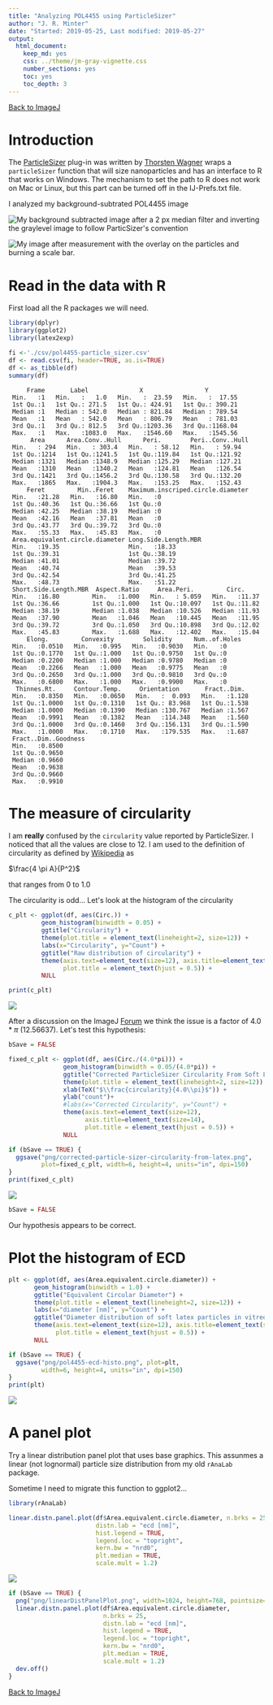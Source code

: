 ```yaml
---
title: "Analyzing POL4455 using ParticleSizer"
author: "J. R. Minter"
date: "Started: 2019-05-25, Last modified: 2019-05-27"
output:
  html_document:
    keep_md: yes
    css: ../theme/jm-gray-vignette.css
    number_sections: yes
    toc: yes
    toc_depth: 3
---
```


[Back to ImageJ](ImageJ.html)


# Introduction

The [ParticleSizer](https://imagej.net/ParticleSizer) plug-in was written by
[Thorsten Wagner](https://github.com/thorstenwagner) wraps a `particleSizer`
function that will size nanoparticles and has an interface to R that works
on Windows. The mechanism to set the path to R does not work on Mac or
Linux, but this part can be turned off in the IJ-Prefs.txt file.

I analyzed my background-subtrated POL4455 image

![My background subtracted image after a 2 px median filter and inverting the graylevel image to follow ParticSizer's convention ](png/POL-4455-16bit-Img01-bks-mf_inv.png)

![My image after measurement with the overlay on the particles and burning a scale bar. ](png/POL-4455-16bit-Img01-bks-ana.png)

# Read in the data with R

First load all the R packages we will need.


```r
library(dplyr)
library(ggplot2)
library(latex2exp)
```


```r
fi <-'./csv/pol4455-particle_sizer.csv'
df <- read.csv(fi, header=TRUE, as.is=TRUE)
df <- as_tibble(df)
summary(df)
```

```
     Frame       Label              X                 Y          
 Min.   :1   Min.   :   1.0   Min.   :  23.59   Min.   :  17.55  
 1st Qu.:1   1st Qu.: 271.5   1st Qu.: 424.91   1st Qu.: 390.21  
 Median :1   Median : 542.0   Median : 821.84   Median : 789.54  
 Mean   :1   Mean   : 542.0   Mean   : 806.79   Mean   : 781.03  
 3rd Qu.:1   3rd Qu.: 812.5   3rd Qu.:1203.36   3rd Qu.:1168.04  
 Max.   :1   Max.   :1083.0   Max.   :1546.60   Max.   :1545.56  
      Area      Area.Conv..Hull      Peri.        Peri..Conv..Hull
 Min.   : 294   Min.   : 303.4   Min.   : 58.12   Min.   : 59.94  
 1st Qu.:1214   1st Qu.:1241.5   1st Qu.:119.84   1st Qu.:121.92  
 Median :1321   Median :1348.9   Median :125.29   Median :127.21  
 Mean   :1310   Mean   :1340.2   Mean   :124.81   Mean   :126.54  
 3rd Qu.:1421   3rd Qu.:1456.2   3rd Qu.:130.58   3rd Qu.:132.20  
 Max.   :1865   Max.   :1904.3   Max.   :153.25   Max.   :152.43  
     Feret         Min..Feret    Maximum.inscriped.circle.diameter
 Min.   :21.28   Min.   :16.80   Min.   :0                        
 1st Qu.:40.36   1st Qu.:36.66   1st Qu.:0                        
 Median :42.25   Median :38.19   Median :0                        
 Mean   :42.16   Mean   :37.81   Mean   :0                        
 3rd Qu.:43.77   3rd Qu.:39.72   3rd Qu.:0                        
 Max.   :55.33   Max.   :45.83   Max.   :0                        
 Area.equivalent.circle.diameter Long.Side.Length.MBR
 Min.   :19.35                   Min.   :18.33       
 1st Qu.:39.31                   1st Qu.:38.19       
 Median :41.01                   Median :39.72       
 Mean   :40.74                   Mean   :39.53       
 3rd Qu.:42.54                   3rd Qu.:41.25       
 Max.   :48.73                   Max.   :51.22       
 Short.Side.Length.MBR  Aspect.Ratio     Area.Peri.         Circ.      
 Min.   :16.80         Min.   :1.000   Min.   : 5.059   Min.   :11.37  
 1st Qu.:36.66         1st Qu.:1.000   1st Qu.:10.097   1st Qu.:11.82  
 Median :38.19         Median :1.038   Median :10.526   Median :11.93  
 Mean   :37.90         Mean   :1.046   Mean   :10.445   Mean   :11.95  
 3rd Qu.:39.72         3rd Qu.:1.050   3rd Qu.:10.898   3rd Qu.:12.02  
 Max.   :45.83         Max.   :1.688   Max.   :12.402   Max.   :15.04  
     Elong.         Convexity        Solidity      Num..of.Holes
 Min.   :0.0510   Min.   :0.995   Min.   :0.9030   Min.   :0    
 1st Qu.:0.1770   1st Qu.:1.000   1st Qu.:0.9750   1st Qu.:0    
 Median :0.2200   Median :1.000   Median :0.9780   Median :0    
 Mean   :0.2266   Mean   :1.000   Mean   :0.9775   Mean   :0    
 3rd Qu.:0.2650   3rd Qu.:1.000   3rd Qu.:0.9810   3rd Qu.:0    
 Max.   :0.6800   Max.   :1.000   Max.   :0.9900   Max.   :0    
  Thinnes.Rt.     Contour.Temp.     Orientation       Fract..Dim.   
 Min.   :0.8350   Min.   :0.0650   Min.   :  0.093   Min.   :1.128  
 1st Qu.:1.0000   1st Qu.:0.1310   1st Qu.: 83.968   1st Qu.:1.538  
 Median :1.0000   Median :0.1390   Median :130.767   Median :1.567  
 Mean   :0.9991   Mean   :0.1382   Mean   :114.348   Mean   :1.560  
 3rd Qu.:1.0000   3rd Qu.:0.1460   3rd Qu.:156.131   3rd Qu.:1.590  
 Max.   :1.0000   Max.   :0.1710   Max.   :179.535   Max.   :1.687  
 Fract..Dim..Goodness
 Min.   :0.8500      
 1st Qu.:0.9650      
 Median :0.9660      
 Mean   :0.9638      
 3rd Qu.:0.9660      
 Max.   :0.9910      
```


# The measure of circularity

I am **really** confused by the `circularity` value reported by ParticleSizer.
I noticed that all the values are close to 12. I am used to the definition of
circularity as defined by [Wikipedia](https://en.wikipedia.org/wiki/Shape_factor_(image_analysis_and_microscopy)#Circularity)
as

$\frac{4  \pi A}{P^2}$

that ranges from 0 to 1.0

The circularity is odd... Let's look at the histogram of the
circularity


```r
c_plt <- ggplot(df, aes(Circ.)) +
         geom_histogram(binwidth = 0.05) +
         ggtitle("Circularity") +
         theme(plot.title = element_text(lineheight=2, size=12)) +
         labs(x="Circularity", y="Count") +
         ggtitle("Raw distribution of circularity") +
         theme(axis.text=element_text(size=12), axis.title=element_text(size=14),
               plot.title = element_text(hjust = 0.5)) +
         NULL

print(c_plt)
```

![](ana-pol4455_files/figure-html/rawCircHisto-1.png)<!-- -->





After a discussion on the ImageJ
[Forum](https://forum.image.sc/t/circularity-measure-in-particlesizer-plug-in/26068)
we think the issue is a factor of $4.0 * \pi$ (12.56637). 
Let's test this hypothesis:


```r
bSave = FALSE

fixed_c_plt <- ggplot(df, aes(Circ./(4.0*pi))) +
               geom_histogram(binwidth = 0.05/(4.0*pi)) +
               ggtitle("Corrected ParticleSizer Circularity From Soft Latex") +
               theme(plot.title = element_text(lineheight=2, size=12)) +
               xlab(TeX("$\\frac{circularity}{4.0\\pi}$")) +
               ylab("count")+
               #labs(x="Corrected Circularity", y="Count") +
               theme(axis.text=element_text(size=12),
                     axis.title=element_text(size=14),
                     plot.title = element_text(hjust = 0.5)) +
               NULL

if (bSave == TRUE) {
  ggsave("png/corrected-particle-sizer-circularity-from-latex.png",
         plot=fixed_c_plt, width=6, height=4, units="in", dpi=150)
}
print(fixed_c_plt)
```

![](ana-pol4455_files/figure-html/fixedCircHisto-1.png)<!-- -->

```r
bSave = FALSE
```

Our hypothesis appears to be correct.


# Plot the histogram of ECD


```r
plt <- ggplot(df, aes(Area.equivalent.circle.diameter)) +
       geom_histogram(binwidth = 1.0) +
       ggtitle("Equivalent Circular Diameter") +
       theme(plot.title = element_text(lineheight=2, size=12)) +
       labs(x="diameter [nm]", y="Count") +
       ggtitle("Diameter distribution of soft latex particles in vitreous ice") +
       theme(axis.text=element_text(size=12), axis.title=element_text(size=14),
             plot.title = element_text(hjust = 0.5)) +
       NULL

if (bSave == TRUE) {
  ggsave("png/pol4455-ecd-histo.png", plot=plt,
         width=6, height=4, units="in", dpi=150)
}
print(plt)
```

![](ana-pol4455_files/figure-html/plotECD-1.png)<!-- -->
# A panel plot

Try a linear distribution panel plot that uses base graphics. This assunmes
a linear (not lognormal) particle size distribution from my old `rAnaLab`
package.

Sometime I need to migrate this function to ggplot2...



```r
library(rAnaLab)

linear.distn.panel.plot(df$Area.equivalent.circle.diameter, n.brks = 25,
                        distn.lab = "ecd [nm]",
                        hist.legend = TRUE,
                        legend.loc = "topright",
                        kern.bw = "nrd0",
                        plt.median = TRUE,
                        scale.mult = 1.2)
```

![](ana-pol4455_files/figure-html/linearDistPanelPlot-1.png)<!-- -->

```r
if (bSave == TRUE) {
  png("png/linearDistPanelPlot.png", width=1024, height=768, pointsize=24)
  linear.distn.panel.plot(df$Area.equivalent.circle.diameter,
                          n.brks = 25,
                          distn.lab = "ecd [nm]",
                          hist.legend = TRUE,
                          legend.loc = "topright",
                          kern.bw = "nrd0",
                          plt.median = TRUE,
                          scale.mult = 1.2)
  dev.off()
}
```

[Back to ImageJ](ImageJ.html)
